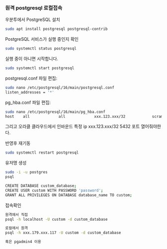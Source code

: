 ### 원격 postgresql 로컬접속

우분투에서 PostgreSQL 설치

```bash
sudo apt install postgresql postgresql-contrib
```

PostgreSQL 서비스가 실행 중인지 확인

```bash
sudo systemctl status postgresql
```

실행 중이 아니면 시작합니다.

```bash
sudo systemctl start postgresql
```

postgresql.conf 파일 편집:

```bash
sudo nano /etc/postgresql/16/main/postgresql.conf
listen_addresses = '*'
```

pg_hba.conf 파일 편집:

```bash
sudo nano /etc/postgresql/16/main/pg_hba.conf
host    all             all             xxx.123.xxx/32            scram-sha-256
```

그리고 오라클 클라우드에서 인바운드 특정 ip xxx.123.xxx/32 5432 포트 열어줘야한다.

반영후 재기동

```bash
sudo systemctl restart postgresql
```

유저명 생성

```bash
sudo -i -u postgres
psql

CREATE DATABASE custom_database;
CREATE USER custom WITH PASSWORD 'password';
GRANT ALL PRIVILEGES ON DATABASE database_name TO custom;
```

접속확인

```bash
원격에서 직접
psql -h localhost -U custom -d custom_database

로컬에서 원격
psql -h xxx.179.xxx.117 -U custom -d custom_database

혹은 pgadmin4 이용
```
